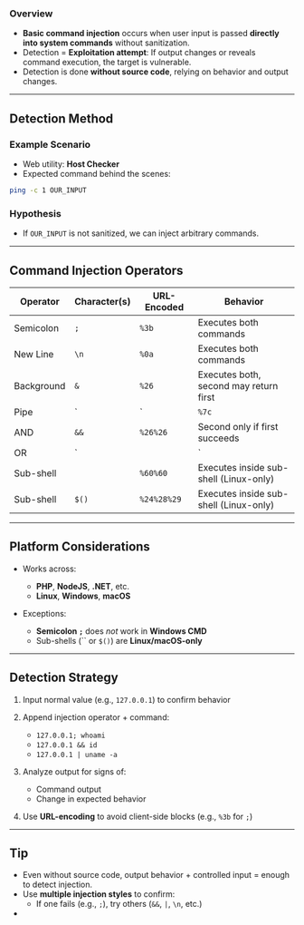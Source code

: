### Overview

- **Basic command injection** occurs when user input is passed **directly into system commands** without sanitization.
- Detection = **Exploitation attempt**: If output changes or reveals command execution, the target is vulnerable.
- Detection is done **without source code**, relying on behavior and output changes.

---

## Detection Method

### Example Scenario

- Web utility: **Host Checker**
- Expected command behind the scenes:
```bash
ping -c 1 OUR_INPUT
```

### Hypothesis
- If `OUR_INPUT` is not sanitized, we can inject arbitrary commands.

---

## Command Injection Operators

| Operator   | Character(s) | URL-Encoded | Behavior                               |
| ---------- | ------------ | ----------- | -------------------------------------- |
| Semicolon  | `;`          | `%3b`       | Executes both commands                 |
| New Line   | `\n`         | `%0a`       | Executes both commands                 |
| Background | `&`          | `%26`       | Executes both, second may return first |
| Pipe       | `            | `           | `%7c`                                  |
| AND        | `&&`         | `%26%26`    | Second only if first succeeds          |
| OR         | `            |             | `                                      |
| Sub-shell  |              | `%60%60`    | Executes inside sub-shell (Linux-only) |
| Sub-shell  | `$()`        | `%24%28%29` | Executes inside sub-shell (Linux-only) |

---
## Platform Considerations

- Works across:
    
    - **PHP**, **NodeJS**, **.NET**, etc.
    - **Linux**, **Windows**, **macOS**
        
- Exceptions:
    
    - **Semicolon `;`** does _not_ work in **Windows CMD**
    - Sub-shells (`` or `$()`) are **Linux/macOS-only**

---

## Detection Strategy

1. Input normal value (e.g., `127.0.0.1`) to confirm behavior
    
2. Append injection operator + command:
    - `127.0.0.1; whoami`
    - `127.0.0.1 && id`
    - `127.0.0.1 | uname -a`
3. Analyze output for signs of:
    - Command output
    - Change in expected behavior
4. Use **URL-encoding** to avoid client-side blocks (e.g., `%3b` for `;`)

---
## Tip

- Even without source code, output behavior + controlled input = enough to detect injection.
- Use **multiple injection styles** to confirm:
    - If one fails (e.g., `;`), try others (`&&`, `|`, `\n`, etc.)
- 